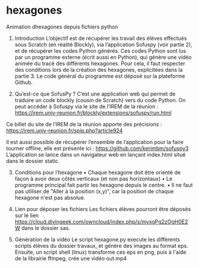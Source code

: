 # hexagones
Animation dhexagones depuis fichiers python

1. Introduction
L’objectif est de récupérer les travail des élèves effectués sous Scratch (en réalité Blockly), via l’application Sofuspy (voir partie 2), et de récupérer les codes Python générés.
Ces codes Python sont lus par un programme externe (écrit aussi en Python), qui génère une vidéo animée du tracé des différents hexagones.
Pour cela, il faut respecter des conditions lors de la création des hexagones, explicitées dans la partie 3.
Le code général du programme est déposé sur la plateforme Github.

2. Qu’est-ce que SofusPy ?
C’est une application web qui permet de traduire un code blockly (cousin de Scratch) vers du code Python.
On peut accéder à Sofuspy via le site de l’IREM de la réunion :
https://irem.univ-reunion.fr/blockly/extensions/sofuspy/run.html

Ce billet du site de l’IREM de la réunion apporte des précisions : 
https://irem.univ-reunion.fr/spip.php?article924

Il est aussi possible de récupérer l’ensemble de l’application pour la faire tourner offline, elle est présente ici :
https://github.com/kerimbm/sofuspy3
L’application se lance dans un navigateur web en lançant index.html situé dans le dossier static.

3. Conditions pour l’hexagone
    • Chaque hexagone doit être orienté de façon à avoir deux côtés verticaux (et non pas horizontaux)
    • Le programme principal fait partir les hexagone depuis le centre.
    • Il ne faut pas utiliser de "Aller à la position (x,y)", car la position de chaque hexagone n'est pas absolue.
    
4. Lien pour déposer les fichiers
Les fichiers élèves pourront être déposés sur le lien https://cloud.divingeek.com/owncloud/index.php/s/myxgPg2zOgH0E2W dans le dossier sas.

5. Génération de la vidéo
Le script hexagone.py execute les différents scripts élèves du dossier travaux, et génère des images au format eps.
Ensuite, un script shell (linux) transforme ces eps en png, puis à l'aide de la librairie ffmpeg, crée une vidéo out.mp4

